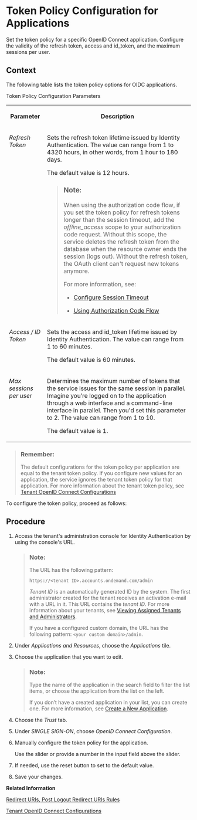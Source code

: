 <!-- loioc4ba52e748554863917b046bf1b7b355 -->

# Token Policy Configuration for Applications

Set the token policy for a specific OpenID Connect application. Configure the validity of the refresh token, access and id\_token, and the maximum sessions per user.



## Context

The following table lists the token policy options for OIDC applications.

Token Policy Configuration Parameters


<table>
<tr>
<th valign="top">

Parameter



</th>
<th valign="top">

Description



</th>
</tr>
<tr>
<td valign="top">

 *Refresh Token* 



</td>
<td valign="top">

Sets the refresh token lifetime issued by Identity Authentication. The value can range from 1 to 4320 hours, in other words, from 1 hour to 180 days.

The default value is 12 hours.

> ### Note:  
> When using the authorization code flow, if you set the token policy for refresh tokens longer than the session timeout, add the *offline\_access* scope to your authorization code request. Without this scope, the service deletes the refresh token from the database when the resource owner ends the session \(logs out\). Without the refresh token, the OAuth client can't request new tokens anymore.
> 
> For more information, see:
> 
> -   [Configure Session Timeout](configure-session-timeout-5ca23e4.md)
> 
> -   [Using Authorization Code Flow](using-authorization-code-flow-c135fc4.md)



</td>
</tr>
<tr>
<td valign="top">

 *Access / ID Token* 



</td>
<td valign="top">

Sets the access and id\_token lifetime issued by Identity Authentication. The value can range from 1 to 60 minutes.

The default value is 60 minutes.



</td>
</tr>
<tr>
<td valign="top">

 *Max sessions per user* 



</td>
<td valign="top">

Determines the maximum number of tokens that the service issues for the same session in parallel. Imagine you’re logged on to the application through a web interface and a command-line interface in parallel. Then you'd set this parameter to 2. The value can range from 1 to 10.

The default value is 1.



</td>
</tr>
</table>

> ### Remember:  
> The default configurations for the token policy per application are equal to the tenant token policy. If you configure new values for an application, the service ignores the tenant token policy for that application. For more information about the tenant token policy, see [Tenant OpenID Connect Configurations](tenant-openid-connect-configurations-3d6abcc.md)

To configure the token policy, proceed as follows:



## Procedure

1.  Access the tenant's administration console for Identity Authentication by using the console's URL.

    > ### Note:  
    > The URL has the following pattern:
    > 
    > `https://<tenant ID>.accounts.ondemand.com/admin`
    > 
    > *Tenant ID* is an automatically generated ID by the system. The first administrator created for the tenant receives an activation e-mail with a URL in it. This URL contains the *tenant ID*. For more information about your tenants, see [Viewing Assigned Tenants and Administrators](../viewing-assigned-tenants-and-administrators-f56e6f2.md).
    > 
    > If you have a configured custom domain, the URL has the following pattern: `<your custom domain>/admin`.

2.  Under *Applications and Resources*, choose the *Applications* tile.

3.  Choose the application that you want to edit.

    > ### Note:  
    > Type the name of the application in the search field to filter the list items, or choose the application from the list on the left.
    > 
    > If you don’t have a created application in your list, you can create one. For more information, see [Create a New Application](create-a-new-application-0d4b255.md).

4.  Choose the *Trust* tab.

5.  Under *SINGLE SIGN-ON*, choose *OpenID Connect Configuration*.

6.  Manually configure the token policy for the application.

    Use the slider or provide a number in the input field above the slider.

7.  If needed, use the reset button to set to the default value.

8.  Save your changes.


**Related Information**  


[Redirect URIs, Post Logout Redirect URIs Rules](redirect-uris-post-logout-redirect-uris-rules-48fdb9a.md)

[Tenant OpenID Connect Configurations](tenant-openid-connect-configurations-3d6abcc.md "You as a tenant administrator can view and configure the tenant OpenID Connect configurations.")

